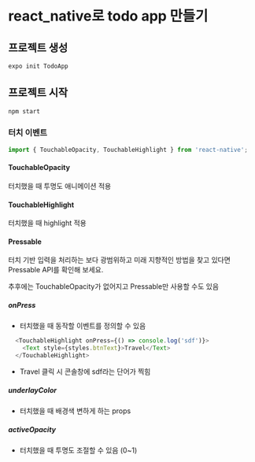 # react_native로 todo app 만들기

## 프로젝트 생성

```bash
expo init TodoApp
```

## 프로젝트 시작

```bash
npm start
```

### 터치 이벤트

```javascript
import { TouchableOpacity, TouchableHighlight } from 'react-native';
```

#### TouchableOpacity 
터치했을 때 투명도 애니메이션 적용

#### TouchableHighlight
터치했을 때 highlight 적용

#### Pressable
터치 기반 입력을 처리하는 보다 광범위하고 미래 지향적인 방법을 찾고 있다면 Pressable API를 확인해 보세요.

추후에는 TouchableOpacity가 없어지고 Pressable만 사용할 수도 있음

##### onPress
- 터치했을 때 동작할 이벤트를 정의할 수 있음

```javascript
  <TouchableHighlight onPress={() => console.log('sdf')}>
    <Text style={styles.btnText}>Travel</Text>
  </TouchableHighlight>
```

- Travel 클릭 시 콘솔창에 sdf라는 단어가 찍힘

##### underlayColor
- 터치했을 때 배경색 변하게 하는 props

##### activeOpacity
- 터치했을 때 투명도 조절할 수 있음 (0~1)

